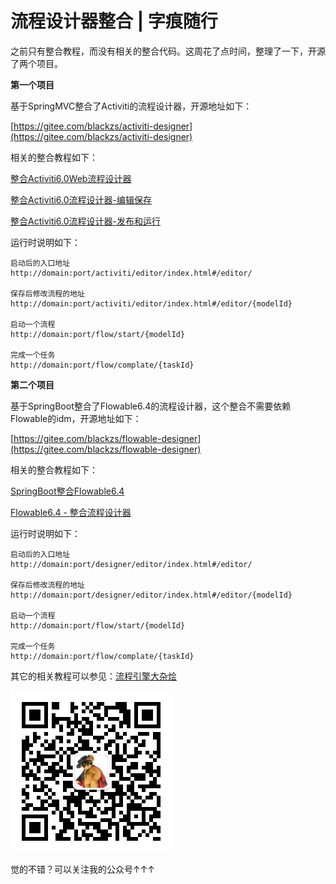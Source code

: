 # 流程设计器整合 | 字痕随行
之前只有整合教程，而没有相关的整合代码。这周花了点时间，整理了一下，开源了两个项目。

**第一个项目**

基于SpringMVC整合了Activiti的流程设计器，开源地址如下：

[https://gitee.com/blackzs/activiti-designer](https://gitee.com/blackzs/activiti-designer)

相关的整合教程如下：

[整合Activiti6.0Web流程设计器](http://www.blackzs.com/archives/1217)

[整合Activiti6.0流程设计器-编辑保存](http://www.blackzs.com/archives/1244)

[整合Activiti6.0流程设计器-发布和运行](http://www.blackzs.com/archives/1248)

运行时说明如下：

```Plain Text
启动后的入口地址
http://domain:port/activiti/editor/index.html#/editor/

保存后修改流程的地址
http://domain:port/activiti/editor/index.html#/editor/{modelId}

启动一个流程
http://domain:port/flow/start/{modelId}

完成一个任务
http://domain:port/flow/complate/{taskId}

```
**第二个项目**

基于SpringBoot整合了Flowable6.4的流程设计器，这个整合不需要依赖Flowable的idm，开源地址如下：

[https://gitee.com/blackzs/flowable-designer](https://gitee.com/blackzs/flowable-designer)

相关的整合教程如下：

[SpringBoot整合Flowable6.4](http://www.blackzs.com/archives/1523)

[Flowable6.4 - 整合流程设计器](http://www.blackzs.com/archives/1557)

运行时说明如下：

```Plain Text
启动后的入口地址
http://domain:port/designer/editor/index.html#/editor/

保存后修改流程的地址
http://domain:port/designer/editor/index.html#/editor/{modelId}

启动一个流程
http://domain:port/flow/start/{modelId}

完成一个任务
http://domain:port/flow/complate/{taskId}

```
其它的相关教程可以参见：[流程引擎大杂烩](http://www.blackzs.com/archives/1306)

![image](../../images/公众号.jpg)

觉的不错？可以关注我的公众号↑↑↑